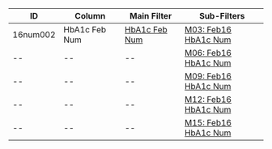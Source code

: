ID | Column | Main Filter | Sub-Filters | 
-- | ------ | -------| -----------|
16num002| HbA1c Feb Num | [HbA1c Feb Num](https://github.com/johnnybender/adastandards2017/blob/master/recommendations/rec001.md) | [M03: Feb16 HbA1c Num](https://github.com/johnnybender/adastandards2017/blob/master/recommendations/rec001.md)
-- | --| --|[M06: Feb16 HbA1c Num](https://github.com/johnnybender/adastandards2017/blob/master/recommendations/rec001.md)|
-- | --| --|[M09: Feb16 HbA1c Num](https://github.com/johnnybender/adastandards2017/blob/master/recommendations/rec001.md)|
-- | --| --|[M12: Feb16 HbA1c Num](https://github.com/johnnybender/adastandards2017/blob/master/recommendations/rec001.md)|
-- | --| --|[M15: Feb16 HbA1c Num](https://github.com/johnnybender/adastandards2017/blob/master/recommendations/rec001.md)|
